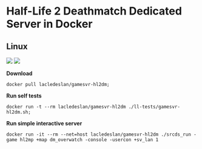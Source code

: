 # Half-Life 2 Deathmatch Dedicated Server in Docker

## Linux

[![](https://images.microbadger.com/badges/version/lacledeslan/gamesvr-hl2dm.svg)](https://microbadger.com/images/lacledeslan/gamesvr-hl2dm "Get your own version badge on microbadger.com")
[![](https://images.microbadger.com/badges/image/lacledeslan/gamesvr-hl2dm.svg)](https://microbadger.com/images/lacledeslan/gamesvr-hl2dm "Get your own image badge on microbadger.com")

**Download**

```shell
docker pull lacledeslan/gamesvr-hl2dm;
```

**Run self tests**

```shell
docker run -t --rm lacledeslan/gamesvr-hl2dm ./ll-tests/gamesvr-hl2dm.sh;
```

**Run simple interactive server**

```shell
docker run -it --rm --net=host lacledeslan/gamesvr-hl2dm ./srcds_run -game hl2mp +map dm_overwatch -console -usercon +sv_lan 1
```

